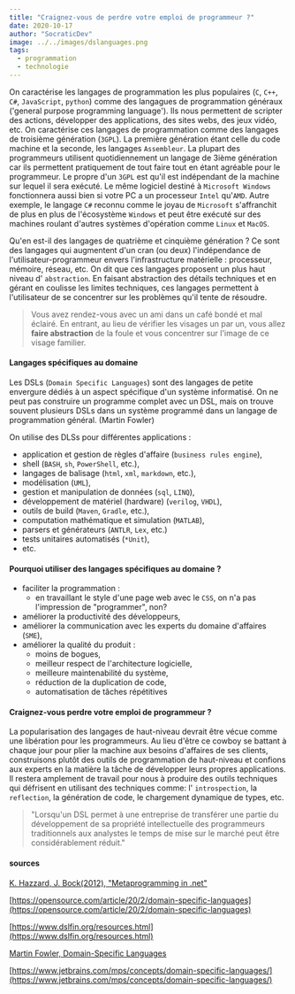 ```yaml
---
title: "Craignez-vous de perdre votre emploi de programmeur ?"
date: 2020-10-17
author: "SocraticDev"
image: ../../images/dslanguages.png
tags:
  - programmation
  - technologie
---
```


On caractérise les langages de programmation les plus populaires (``C``, ``C++``, ``C#``, ``JavaScript``, ``python``) comme des langagues de programmation généraux ('general purpose programming language'). Ils nous permettent de scripter des actions, développer des applications, des sites webs, des jeux vidéo, etc. On caractérise ces langages de programmation comme des langages de troisième génération (``3GPL``). La première génération étant celle du code machine et la seconde, les langages ``Assembleur``. La plupart des programmeurs utilisent quotidiennement un langage de 3ième génération car ils permettent pratiquement de tout faire tout en étant agréable pour le programmeur. Le propre d'un ``3GPL`` est qu'il est indépendant de la machine sur lequel il sera exécuté. Le même logiciel destiné à ``Microsoft Windows`` fonctionnera aussi bien si votre PC a un processeur ``Intel`` qu'``AMD``. Autre exemple, le langage ``C#`` reconnu comme le joyau de ``Microsoft`` s'affranchit de plus en plus de l'écosystème ``Windows`` et peut être exécuté sur des machines roulant d'autres systèmes d'opération comme ``Linux`` et ``MacOS``.

Qu'en est-il des langages de quatrième et cinquième génération ? Ce sont des langages qui augmentent d'un cran (ou deux) l'indépendance de l'utilisateur-programmeur envers l'infrastructure matérielle : processeur, mémoire, réseau, etc. On dit que ces langages proposent un plus haut niveau d' ``abstraction``. En faisant abstraction des détails techniques et en gérant en coulisse les limites techniques, ces langages permettent à l'utilisateur de se concentrer sur les problèmes qu'il tente de résoudre. 

> Vous avez rendez-vous avec un ami dans un café bondé et mal éclairé. En entrant, au lieu de vérifier les visages un par un, vous allez __faire abstraction__ de la foule et vous concentrer sur l'image de ce visage familier.

#### Langages spécifiques au domaine
Les DSLs (``Domain Specific Languages``) sont des langages de petite envergure dédiés à un aspect spécifique d'un système informatisé. On ne peut pas construire un programme complet avec un DSL, mais on trouve souvent plusieurs DSLs dans un système programmé dans un langage de programmation général. (Martin Fowler)

On utilise des DLSs pour différentes applications :
- application et gestion de règles d'affaire (``business rules engine``),
- shell (``BASH``, ``sh``, ``PowerShell``, etc.),
- langages de balisage (``html``, ``xml``, ``markdown``, etc.),
- modélisation (``UML``),
- gestion et manipulation de données (``sql``, ``LINQ``),
- développement de matériel (hardware) (``verilog``, ``VHDL``),
- outils de build (``Maven``, ``Gradle``, etc.),
- computation mathématique et simulation (``MATLAB``),
- parsers et générateurs (``ANTLR``, ``Lex``, etc.)
- tests unitaires automatisés (``*Unit``),
- etc.

#### Pourquoi utiliser des langages spécifiques au domaine ? 
- faciliter la programmation :
    - en travaillant le style d'une page web avec le ``CSS``, on n'a pas l'impression de "programmer", non?
- améliorer la productivité des développeurs,
- améliorer la communication avec les experts du domaine d'affaires (``SME``),
- améliorer la qualité du produit :
    - moins de bogues,
    - meilleur respect de l'architecture logicielle,
    - meilleure maintenabilité du système,
    - réduction de la duplication de code,
    - automatisation de tâches répétitives

#### Craignez-vous perdre votre emploi de programmeur ?
La popularisation des langages de haut-niveau devrait être vécue comme une libération pour les programmeurs. Au lieu d'être ce cowboy se battant à chaque jour pour plier la machine aux besoins d'affaires de ses clients, construisons plutôt des outils de programmation de haut-niveau et confions aux experts en la matière la tâche de développer leurs propres applications. Il restera amplement de travail pour nous à produire des outils techniques qui défrisent en utilisant des techniques comme: l' ``introspection``, la ``reflection``, la génération de code, le chargement dynamique de types, etc.

> "Lorsqu'un DSL permet à une entreprise de transférer une partie du développement de sa propriété intellectuelle des programmeurs traditionnels aux analystes le temps de mise sur le marché peut être considérablement réduit."

#### sources

[K. Hazzard, J. Bock(2012), "Metaprogramming in .net"](https://www.manning.com/books/metaprogramming-in-dot-net)

[https://opensource.com/article/20/2/domain-specific-languages](https://opensource.com/article/20/2/domain-specific-languages)

[https://www.dslfin.org/resources.html](https://www.dslfin.org/resources.html)

[Martin Fowler, Domain-Specific Languages](https://martinfowler.com/books/dsl.html)

[https://www.jetbrains.com/mps/concepts/domain-specific-languages/](https://www.jetbrains.com/mps/concepts/domain-specific-languages/)